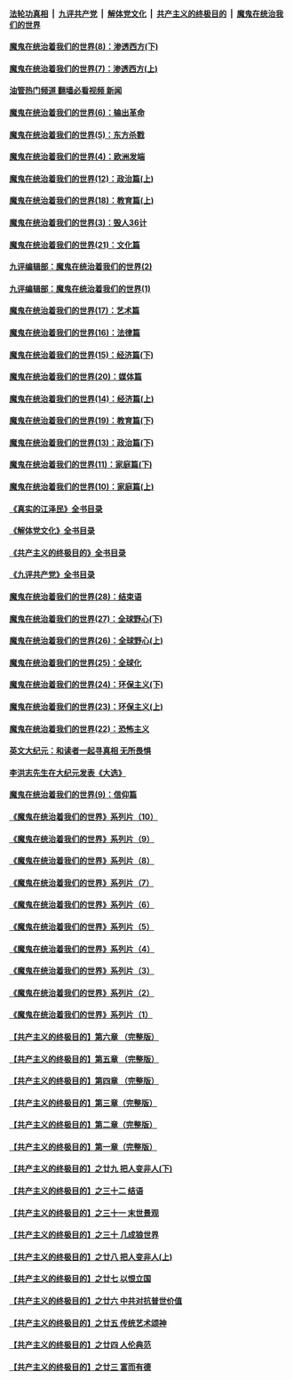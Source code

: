 ####  [法轮功真相](../../../../basic/blob/master/README.md?t=11040932) &nbsp;|&nbsp; [九评共产党](../../../../9ping.md/blob/master/README.md?t=11040932) &nbsp;|&nbsp; [解体党文化](../../../../jtdwh.md/blob/master/README.md?t=11040932)  &nbsp;|&nbsp; [共产主义的终极目的](../../../../gczydzjmd.md/blob/master/README.md?t=11040932) &nbsp;|&nbsp; [魔鬼在统治我们的世界](../../../../mgztzwmdsj.md/blob/master/README.md?t=11040932) 

#### [魔鬼在统治着我们的世界(8)：渗透西方(下)](../pages/nsc422/n10429603.md?t=11040932) 

#### [魔鬼在统治着我们的世界(7)：渗透西方(上)](../pages/nsc422/n10426013.md?t=11040932) 

#### [油管热门频道 翻墙必看视频 新闻](http://129.146.143.75:81/youtube.html?11040932)

#### [魔鬼在统治着我们的世界(6)：输出革命](../pages/nsc422/n10421536.md?t=11040932) 

#### [魔鬼在统治着我们的世界(5)：东方杀戮](../pages/nsc422/n10417707.md?t=11040932) 

#### [魔鬼在统治着我们的世界(4)：欧洲发端](../pages/nsc422/n10414890.md?t=11040932) 

#### [魔鬼在统治着我们的世界(12)：政治篇(上)](../pages/nsc422/n10444576.md?t=11040932) 

#### [魔鬼在统治着我们的世界(18)：教育篇(上)](../pages/nsc422/n10526970.md?t=11040932) 

#### [魔鬼在统治着我们的世界(3)：毁人36计](../pages/nsc422/n10411583.md?t=11040932) 

#### [魔鬼在统治着我们的世界(21)：文化篇](../pages/nsc422/n10597706.md?t=11040932) 

#### [九评编辑部：魔鬼在统治着我们的世界(2)](../pages/nsc422/n10410036.md?t=11040932) 

#### [九评编辑部：魔鬼在统治着我们的世界(1)](../pages/nsc422/n10406825.md?t=11040932) 

#### [魔鬼在统治着我们的世界(17)：艺术篇](../pages/nsc422/n10499093.md?t=11040932) 

#### [魔鬼在统治着我们的世界(16)：法律篇](../pages/nsc422/n10485969.md?t=11040932) 

#### [魔鬼在统治着我们的世界(15)：经济篇(下)](../pages/nsc422/n10469975.md?t=11040932) 

#### [魔鬼在统治着我们的世界(20)：媒体篇](../pages/nsc422/n10586579.md?t=11040932) 

#### [魔鬼在统治着我们的世界(14)：经济篇(上)](../pages/nsc422/n10457370.md?t=11040932) 

#### [魔鬼在统治着我们的世界(19)：教育篇(下)](../pages/nsc422/n10564808.md?t=11040932) 

#### [魔鬼在统治着我们的世界(13)：政治篇(下)](../pages/nsc422/n10448270.md?t=11040932) 

#### [魔鬼在统治着我们的世界(11)：家庭篇(下)](../pages/nsc422/n10440961.md?t=11040932) 

#### [魔鬼在统治着我们的世界(10)：家庭篇(上)](../pages/nsc422/n10435448.md?t=11040932) 

#### [《真实的江泽民》全书目录](../pages/nsc422/n13721399.md?t=11040932) 

#### [《解体党文化》全书目录](../pages/nsc422/n13721157.md?t=11040932) 

#### [《共产主义的终极目的》全书目录](../pages/nsc422/n13721048.md?t=11040932) 

#### [《九评共产党》全书目录](../pages/nsc422/n13708085.md?t=11040932) 

#### [魔鬼在统治着我们的世界(28)：结束语](../pages/nsc422/n10936246.md?t=11040932) 

#### [魔鬼在统治着我们的世界(27)：全球野心(下)](../pages/nsc422/n10928319.md?t=11040932) 

#### [魔鬼在统治着我们的世界(26)：全球野心(上)](../pages/nsc422/n10900318.md?t=11040932) 

#### [魔鬼在统治着我们的世界(25)：全球化](../pages/nsc422/n10788205.md?t=11040932) 

#### [魔鬼在统治着我们的世界(24)：环保主义(下)](../pages/nsc422/n10695307.md?t=11040932) 

#### [魔鬼在统治着我们的世界(23)：环保主义(上)](../pages/nsc422/n10688613.md?t=11040932) 

#### [魔鬼在统治着我们的世界(22)：恐怖主义](../pages/nsc422/n10614727.md?t=11040932) 

#### [英文大纪元：和读者一起寻真相 无所畏惧](../pages/nsc422/n12542027.md?t=11040932) 

#### [李洪志先生在大纪元发表《大选》](../pages/nsc422/n12534746.md?t=11040932) 

#### [魔鬼在统治着我们的世界(9)：信仰篇](../pages/nsc422/n10432159.md?t=11040932) 

#### [《魔鬼在统治着我们的世界》系列片（10）](../pages/nsc422/n12292670.md?t=11040932) 

#### [《魔鬼在统治着我们的世界》系列片（9）](../pages/nsc422/n12290859.md?t=11040932) 

#### [《魔鬼在统治着我们的世界》系列片（8）](../pages/nsc422/n12287445.md?t=11040932) 

#### [《魔鬼在统治着我们的世界》系列片（7）](../pages/nsc422/n12283425.md?t=11040932) 

#### [《魔鬼在统治着我们的世界》系列片（6）](../pages/nsc422/n12282314.md?t=11040932) 

#### [《魔鬼在统治着我们的世界》系列片（5）](../pages/nsc422/n12281419.md?t=11040932) 

#### [《魔鬼在统治着我们的世界》系列片（4）](../pages/nsc422/n12274024.md?t=11040932) 

#### [《魔鬼在统治着我们的世界》系列片（3）](../pages/nsc422/n12271322.md?t=11040932) 

#### [《魔鬼在统治着我们的世界》系列片（2）](../pages/nsc422/n12269049.md?t=11040932) 

#### [《魔鬼在统治着我们的世界》系列片（1）](../pages/nsc422/n12267575.md?t=11040932) 

#### [【共产主义的终极目的】第六章 （完整版）](../pages/nsc422/n11428913.md?t=11040932) 

#### [【共产主义的终极目的】第五章 （完整版）](../pages/nsc422/n11428912.md?t=11040932) 

#### [【共产主义的终极目的】第四章 （完整版）](../pages/nsc422/n11428907.md?t=11040932) 

#### [【共产主义的终极目的】第三章（完整版）](../pages/nsc422/n11428848.md?t=11040932) 

#### [【共产主义的终极目的】第二章（完整版）](../pages/nsc422/n11428831.md?t=11040932) 

#### [【共产主义的终极目的】第一章（完整版）](../pages/nsc422/n11417651.md?t=11040932) 

#### [【共产主义的终极目的】之廿九 把人变非人(下)](../pages/nsc422/n11344140.md?t=11040932) 

#### [【共产主义的终极目的】之三十二 结语](../pages/nsc422/n11360535.md?t=11040932) 

#### [【共产主义的终极目的】之三十一 末世景观](../pages/nsc422/n11351129.md?t=11040932) 

#### [【共产主义的终极目的】之三十 几成狼世界](../pages/nsc422/n11348280.md?t=11040932) 

#### [【共产主义的终极目的】之廿八 把人变非人(上)](../pages/nsc422/n11340492.md?t=11040932) 

#### [【共产主义的终极目的】之廿七 以恨立国](../pages/nsc422/n11336944.md?t=11040932) 

#### [【共产主义的终极目的】之廿六 中共对抗普世价值](../pages/nsc422/n11324785.md?t=11040932) 

#### [【共产主义的终极目的】之廿五 传统艺术颂神](../pages/nsc422/n11296396.md?t=11040932) 

#### [【共产主义的终极目的】之廿四 人伦典范](../pages/nsc422/n11296397.md?t=11040932) 

#### [【共产主义的终极目的】之廿三 富而有德](../pages/nsc422/n11283598.md?t=11040932) 

<img src='http://gfw-breaker.win/goodnews/indexes/nsc422.md' width='0px' height='0px'/>
